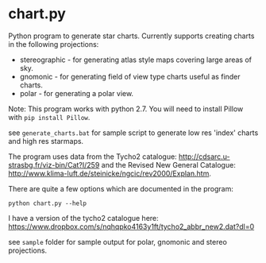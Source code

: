 # chart.py

Python program to generate star charts. Currently supports creating charts in the following projections:
* stereographic - for generating atlas style maps covering large areas of sky.
* gnomonic - for generating field of view type charts useful as finder charts.
* polar - for generating a polar view.

Note: This program works with python 2.7. You will need to install Pillow with `pip install Pillow`.

see `generate_charts.bat` for sample script to generate low res 'index' charts and high res
starmaps.

The program uses data from the Tycho2 catalogue: http://cdsarc.u-strasbg.fr/viz-bin/Cat?I/259 and 
the Revised New General Catalogue: http://www.klima-luft.de/steinicke/ngcic/rev2000/Explan.htm.

There are quite a few options which are documented in the program:

`python chart.py --help`

I have a version of the tycho2 catalogue here: <https://www.dropbox.com/s/nqhqpko4163y1ft/tycho2_abbr_new2.dat?dl=0>

see `sample` folder for sample output for polar, gnomonic and stereo projections.